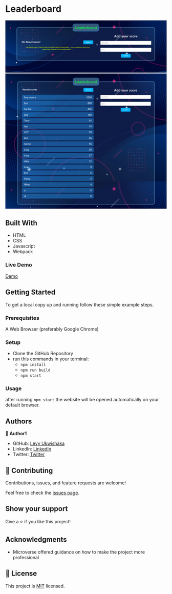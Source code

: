 # Leaderboard
<img src="./src/images/appPhoto1.png" alt="Screenshot">
<img src="./src/images/appShoot2.png" alt="Screenshot">

## Built With

- HTML
- CSS
- Javascript
- Webpack
### Live Demo

[Demo](https://leaderboard-levy.netlify.app/)
## Getting Started

To get a local copy up and running follow these simple example steps.

### Prerequisites

A Web Browser (preferably Google Chrome)

### Setup

- Clone the GitHub Repository
- run this commands in your terminal:
     - `npm install`
     - `npm run build`
     - `npm start`

### Usage
after running `npm start` the website will be opened automatically on your default browser.

## Authors

👤 **Author1**

- GitHub: [Levy Ukwishaka](https://github.com/levy002)
- LinkedIn: [LinkedIn](https://www.linkedin.com/in/levy-ukwishaka-405391223/)
- Twitter: [Twitter](https://twitter.com/levy_ukwishaka)

## 🤝 Contributing

Contributions, issues, and feature requests are welcome!

Feel free to check the [issues page](../../issues/).

## Show your support

Give a ⭐️ if you like this project!

## Acknowledgments

- Microverse offered guidance on how to make the project more professional



## 📝 License

This project is [MIT](./MIT.md) licensed.
